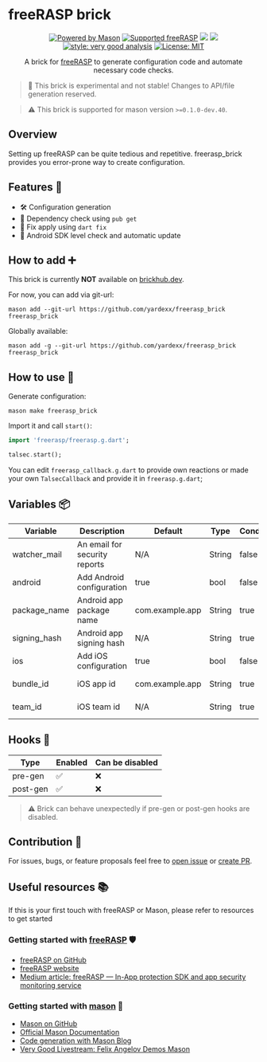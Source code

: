 # freeRASP brick

<p align="center">
<a href="https://github.com/felangel/mason"><img src="https://img.shields.io/endpoint?url=https%3A%2F%2Ftinyurl.com%2Fmason-badge" alt="Powered by Mason"></a>
<a href="https://pub.dev/packages/freerasp"><img src="https://img.shields.io/badge/Supported%20freeRASP-%5E3.0.0-brightgreen" alt="Supported freeRASP"/></a>
<a href="https://github.com/yardexx/freerasp_brick/actions/workflows/brick_workflow.yml"><img src="https://github.com/yardexx/freerasp_brick/actions/workflows/brick_workflow.yml/badge.svg?branch=master"/></a>
<a href="https://codecov.io/gh/yardexx/freerasp_brick"><img src="https://codecov.io/gh/yardexx/freerasp_brick/branch/master/graph/badge.svg?token=300N5C20OB"/></a>
<a href="https://pub.dev/packages/very_good_analysis"><img src="https://img.shields.io/badge/style-very_good_analysis-B22C89.svg" alt="style: very good analysis"></a>
<a href="https://opensource.org/licenses/MIT"><img src="https://img.shields.io/badge/license-MIT-purple.svg" alt="License: MIT"></a>
</p>

<p align="center">
A brick for <a href="https://pub.dev/packages/freerasp">freeRASP</a> to generate configuration code 
and automate necessary code checks.
</p>

> 🚧 This brick is experimental and not stable! Changes to API/file generation reserved.

> ⚠ This brick is supported for mason version `>=0.1.0-dev.40`.

## Overview
Setting up freeRASP can be quite tedious and repetitive. freerasp_brick provides you error-prone 
way to create configuration.

## Features 🧰
- 🛠 Configuration generation
- 🎯 Dependency check using `pub get`
- 🔧 Fix apply using `dart fix`
- 🤖 Android SDK level check and automatic update

## How to add ➕
This brick is currently **NOT** available on [brickhub.dev](https://brickhub.dev/). 

For now, you can add via git-url:
```
mason add --git-url https://github.com/yardexx/freerasp_brick freerasp_brick
```

Globally available:
```
mason add -g --git-url https://github.com/yardexx/freerasp_brick freerasp_brick
```

## How to use 🚀

Generate configuration:
```
mason make freerasp_brick
```

Import it and call `start()`:
```dart
import 'freerasp/freerasp.g.dart';

talsec.start();
```

You can edit `freerasp_callback.g.dart` to provide own reactions or made your own `TalsecCallback`
and provide it in `freerasp.g.dart`;

## Variables 📦
| Variable     | Description                   | Default         | Type   | Conditional | When            |
|--------------|-------------------------------|-----------------|--------|-------------|-----------------|
| watcher_mail | An email for security reports | N/A             | String | false       | N/A             |
| android      | Add Android configuration     | true            | bool   | false       | N/A             |
| package_name | Android app package name      | com.example.app | String | true        | android == true |
| signing_hash | Android app signing hash      | N/A             | String | true        | android == true |
| ios          | Add iOS configuration         | true            | bool   | false       | N/A             |
| bundle_id    | iOS app id                    | com.example.app | String | true        | ios == true     |
| team_id      | iOS team id                   | N/A             | String | true        | ios == true     |

## Hooks 🎣
| Type     | Enabled | Can be disabled |
|----------|---------|-----------------|
| pre-gen  | ✅       | ❌               |
| post-gen | ✅       | ❌               |

> ⚠ Brick can behave unexpectedly if pre-gen or post-gen hooks are disabled. 

## Contribution 🤝
For issues, bugs, or feature proposals feel free to [open issue](https://github.com/yardexx/freerasp_brick/issues) 
or [create PR](https://github.com/yardexx/freerasp_brick/pulls). 

## Useful resources 📚
If this is your first touch with freeRASP or Mason, please refer to resources to get started

### Getting started with [freeRASP][freerasp-pubdev] 🛡
- [freeRASP on GitHub][freerasp-github]
- [freeRASP website][freerasp-website]
- [Medium article: freeRASP — In-App protection SDK and app security monitoring service][freerasp-medium]

### Getting started with [mason][mason-github]  🧱
- [Mason on GitHub][mason-github]
- [Official Mason Documentation][mason-docs]
- [Code generation with Mason Blog][mason-blog]
- [Very Good Livestream: Felix Angelov Demos Mason][mason-yt]

[mason-github]: https://github.com/felangel/mason

[mason-docs]: https://github.com/felangel/mason/tree/master/packages/mason_cli#readme

[mason-blog]: https://verygood.ventures/blog/code-generation-with-mason

[mason-yt]: https://youtu.be/G4PTjA6tpTU

[freerasp-github]: https://github.com/talsec/Free-RASP-Flutter

[freerasp-pubdev]: https://pub.dev/packages/freerasp

[freerasp-website]: https://www.talsec.app/freerasp-in-app-protection-security-talsec

[freerasp-medium]: https://medium.com/geekculture/freerasp-in-app-protection-sdk-and-app-security-monitoring-service-de12d8e49400
